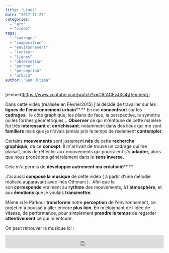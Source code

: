 ```yaml
---
title: "Lines"
date: "2017-11-27"
categories: 
  - "art"
  - "video"
tags: 
  - "cadrages"
  - "composition"
  - "environnement"
  - "lenteur"
  - "lignes"
  - "observation"
  - "parkour"
  - "perception"
  - "urbain"
author: "Sam Ultima"
---
```


\[embed\]https://www.youtube.com/watch?v=C6tAGEyJXs4\[/embed\]

Dans cette vidéo (réalisée en Février2015) j'ai décidé de travailler sur les **lignes de l'environnement urbain****.** En me **concentrant** sur les **cadrages**,  le côté graphique, les plans de face, la perspective, la symétrie ou les formes géométriques... **Observer** ce qui m'entoure de cette manière fut très **interessant** et **enrichissant**. notamment dans des lieux qui me sont **familiers** mais que je n'avais jamais pris le temps de réelement **contempler**.

Certains **mouvements** sont justement **nés** de cette **recherche graphique,** de ce **concept**. Il m'arrivait de trouvé un cadrage qui me plaisait, puis de réfléchir aux mouvements qui pourraient s'y **adapter,** alors que nous procédons généralement dans le **sens inverse.**

Cela m'a permis de **développer autrement** **ma** **créativité****.**

J'ai aussi **composé la musique** de cette vidéo ( à partir d'une mélodie réalisée auparavant avec Inès Othmani ).  Afin que le son **corresponde** vraiment au **rythme** des mouvements, à **l’atmosphère**, et aux **émotions** que je voulais **transmettre.**

Même si le Parkour **transforme** notre **perception** de l'environnement, ce projet m'a poussé à aller encore **plus loin**. En m'éloignant de l'idée de vitesse, de performance, pour simplement **prendre le temps** de regarder **attentivement** ce qui m'entoure.

On peut retrouver la musique ici :

<iframe style="border: 0; width: 100%; height: 42px;" src="https://bandcamp.com/EmbeddedPlayer/track=2028305720/size=small/bgcol=ffffff/linkcol=63b2cc/transparent=true/" width="300" height="150" seamless=""><a href="http://samultima.bandcamp.com/track/lines">Lines by SamUltima</a></iframe>
